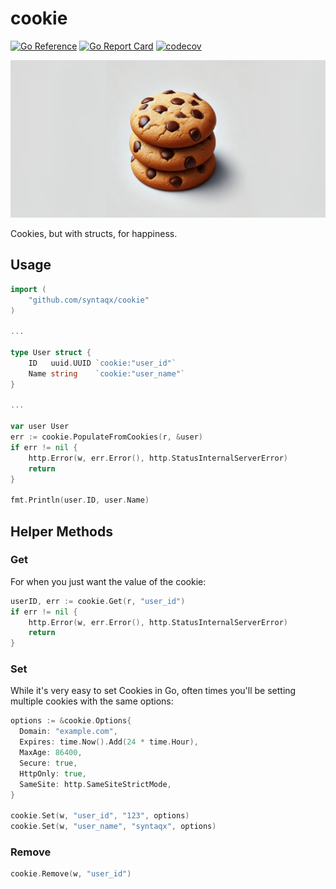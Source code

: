 # cookie

[![Go Reference](https://pkg.go.dev/badge/github.com/syntaqx/cookie.svg)](https://pkg.go.dev/github.com/syntaqx/cookie)
[![Go Report Card](https://goreportcard.com/badge/github.com/syntaqx/cookie)](https://goreportcard.com/report/github.com/syntaqx/cookie)
[![codecov](https://codecov.io/gh/syntaqx/cookie/graph/badge.svg?token=2YEeUinfQe)](https://codecov.io/gh/syntaqx/cookie)

![Social Preview](./.github/repository-open-graph-template.png)

Cookies, but with structs, for happiness.

## Usage

```go
import (
	"github.com/syntaqx/cookie"
)

...

type User struct {
	ID   uuid.UUID `cookie:"user_id"`
	Name string    `cookie:"user_name"`
}

...

var user User
err := cookie.PopulateFromCookies(r, &user)
if err != nil {
    http.Error(w, err.Error(), http.StatusInternalServerError)
    return
}

fmt.Println(user.ID, user.Name)
```

## Helper Methods

### Get

For when you just want the value of the cookie:

```go
userID, err := cookie.Get(r, "user_id")
if err != nil {
    http.Error(w, err.Error(), http.StatusInternalServerError)
    return
}
```

### Set

While it's very easy to set Cookies in Go, often times you'll be setting
multiple cookies with the same options:

```go
options := &cookie.Options{
  Domain: "example.com",
  Expires: time.Now().Add(24 * time.Hour),
  MaxAge: 86400,
  Secure: true,
  HttpOnly: true,
  SameSite: http.SameSiteStrictMode,
}

cookie.Set(w, "user_id", "123", options)
cookie.Set(w, "user_name", "syntaqx", options)
```

### Remove

```go
cookie.Remove(w, "user_id")
```
